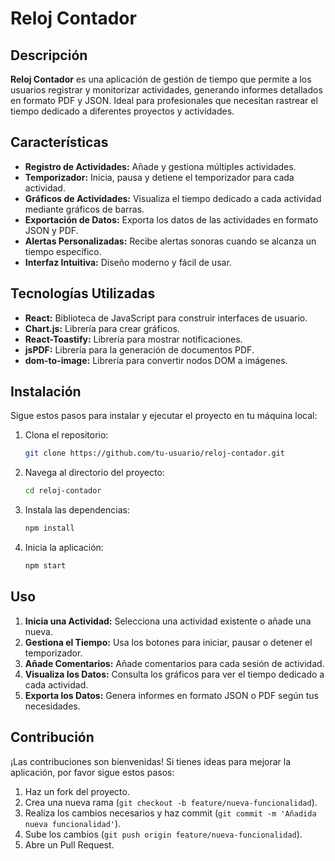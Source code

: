 # Reloj Contador

## Descripción

**Reloj Contador** es una aplicación de gestión de tiempo que permite a los usuarios registrar y monitorizar actividades, generando informes detallados en formato PDF y JSON. Ideal para profesionales que necesitan rastrear el tiempo dedicado a diferentes proyectos y actividades.

## Características

- **Registro de Actividades:** Añade y gestiona múltiples actividades.
- **Temporizador:** Inicia, pausa y detiene el temporizador para cada actividad.
- **Gráficos de Actividades:** Visualiza el tiempo dedicado a cada actividad mediante gráficos de barras.
- **Exportación de Datos:** Exporta los datos de las actividades en formato JSON y PDF.
- **Alertas Personalizadas:** Recibe alertas sonoras cuando se alcanza un tiempo específico.
- **Interfaz Intuitiva:** Diseño moderno y fácil de usar.

## Tecnologías Utilizadas

- **React:** Biblioteca de JavaScript para construir interfaces de usuario.
- **Chart.js:** Librería para crear gráficos.
- **React-Toastify:** Librería para mostrar notificaciones.
- **jsPDF:** Librería para la generación de documentos PDF.
- **dom-to-image:** Librería para convertir nodos DOM a imágenes.

## Instalación

Sigue estos pasos para instalar y ejecutar el proyecto en tu máquina local:

1. Clona el repositorio:
   ```sh
   git clone https://github.com/tu-usuario/reloj-contador.git
   ```

2. Navega al directorio del proyecto:
   ```sh
   cd reloj-contador
   ```

3. Instala las dependencias:
   ```sh
   npm install
   ```

4. Inicia la aplicación:
   ```sh
   npm start
   ```

## Uso

1. **Inicia una Actividad:** Selecciona una actividad existente o añade una nueva.
2. **Gestiona el Tiempo:** Usa los botones para iniciar, pausar o detener el temporizador.
3. **Añade Comentarios:** Añade comentarios para cada sesión de actividad.
4. **Visualiza los Datos:** Consulta los gráficos para ver el tiempo dedicado a cada actividad.
5. **Exporta los Datos:** Genera informes en formato JSON o PDF según tus necesidades.

## Contribución

¡Las contribuciones son bienvenidas! Si tienes ideas para mejorar la aplicación, por favor sigue estos pasos:

1. Haz un fork del proyecto.
2. Crea una nueva rama (`git checkout -b feature/nueva-funcionalidad`).
3. Realiza los cambios necesarios y haz commit (`git commit -m 'Añadida nueva funcionalidad'`).
4. Sube los cambios (`git push origin feature/nueva-funcionalidad`).
5. Abre un Pull Request.
